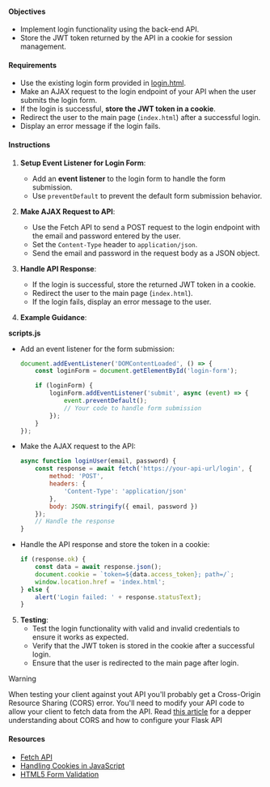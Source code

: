 #### Objectives

- Implement login functionality using the back-end API.
- Store the JWT token returned by the API in a cookie for session management.

#### Requirements

- Use the existing login form provided in [login.html](./base_files/login.html).
- Make an AJAX request to the login endpoint of your API when the user submits the login form.
- If the login is successful, **store the JWT token in a cookie**.
- Redirect the user to the main page (`index.html`) after a successful login.
- Display an error message if the login fails.

#### Instructions

1. **Setup Event Listener for Login Form**:
   - Add an **event listener** to the login form to handle the form submission.
   - Use `preventDefault` to prevent the default form submission behavior.

2. **Make AJAX Request to API**:
   - Use the Fetch API to send a POST request to the login endpoint with the email and password entered by the user.
   - Set the `Content-Type` header to `application/json`.
   - Send the email and password in the request body as a JSON object.

3. **Handle API Response**:
   - If the login is successful, store the returned JWT token in a cookie.
   - Redirect the user to the main page (`index.html`).
   - If the login fails, display an error message to the user.

4. **Example Guidance**:

**scripts.js**

- Add an event listener for the form submission:

  ```javascript
  document.addEventListener('DOMContentLoaded', () => {
      const loginForm = document.getElementById('login-form');

      if (loginForm) {
          loginForm.addEventListener('submit', async (event) => {
              event.preventDefault();
              // Your code to handle form submission
          });
      }
  });
  ```

- Make the AJAX request to the API:

  ```javascript
  async function loginUser(email, password) {
      const response = await fetch('https://your-api-url/login', {
          method: 'POST',
          headers: {
              'Content-Type': 'application/json'
          },
          body: JSON.stringify({ email, password })
      });
      // Handle the response
  }
  ```

- Handle the API response and store the token in a cookie:

  ```javascript
  if (response.ok) {
      const data = await response.json();
      document.cookie = `token=${data.access_token}; path=/`;
      window.location.href = 'index.html';
  } else {
      alert('Login failed: ' + response.statusText);
  }
  ```

5. **Testing**:
   - Test the login functionality with valid and invalid credentials to ensure it works as expected.
   - Verify that the JWT token is stored in the cookie after a successful login.
   - Ensure that the user is redirected to the main page after login.

> [!WARNING]
> When testing your client against yout API you'll probably get a Cross-Origin Resource Sharing (CORS) error. You'll need to modify your API code to allow your client to fetch data from the API.
> Read [this article](https://medium.com/@mterrano1/cors-in-a-flask-api-38051388f8cc) for a depper understanding about CORS and how to configure your Flask API

#### Resources

- [Fetch API](https://developer.mozilla.org/en-US/docs/Web/API/Fetch_API)
- [Handling Cookies in JavaScript](https://developer.mozilla.org/en-US/docs/Web/API/Document/cookie)
- [HTML5 Form Validation](https://developer.mozilla.org/en-US/docs/Learn/Forms/Form_validation)
